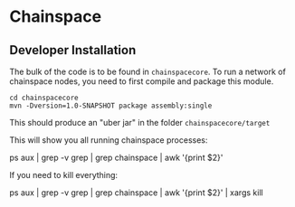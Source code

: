 # Chainspace

## Developer Installation

The bulk of the code is to be found in `chainspacecore`. To run a network of chainspace nodes, you need to first compile and package this module.

```
cd chainspacecore
mvn -Dversion=1.0-SNAPSHOT package assembly:single
```

This should produce an "uber jar" in the folder `chainspacecore/target`

This will show you all running chainspace processes:

ps aux | grep -v grep | grep chainspace | awk '{print $2}'

If you need to kill everything:


ps aux | grep -v grep | grep chainspace | awk '{print $2}' | xargs kill
